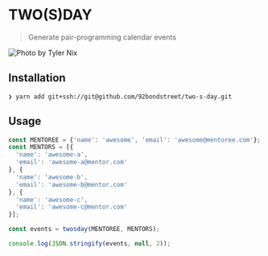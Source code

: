 # TWO(S)DAY

> Generate pair-programming calendar events

![Photo by Tyler Nix](https://source.unsplash.com/7ukf-r-Oh-k/800x600)

## Installation

```
❯ yarn add git+ssh://git@github.com/92bondstreet/two-s-day.git
```

## Usage

```js
const MENTOREE = {'name': 'awesome', 'email': 'awesome@mentoree.com'};
const MENTORS = [{
  'name': 'awesome-a',
  'email': 'awesome-a@mentor.com'
}, {
  'name': 'awesome-b',
  'email': 'awesome-b@mentor.com'
}, {
  'name': 'awesome-c',
  'email': 'awesome-c@mentor.com'
}];

const events = twosday(MENTOREE, MENTORS);

console.log(JSON.stringify(events, null, 2));
```
